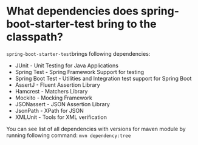 # What dependencies does spring-boot-starter-test bring to the classpath?
```spring-boot-starter-test```brings following dependencies:
- JUnit - Unit Testing for Java Applications
- Spring Test - Spring Framework Support for testing 
- Spring Boot Test - Utilities and Integration test support for Spring Boot
- AssertJ - Fluent Assertion Library
- Hamcrest - Matchers Library
- Mockito - Mocking Framework
- JSONassert - JSON Assertion Library
- JsonPath - XPath for JSON
- XMLUnit - Tools for XML verification

You can see list of all dependencies with versions for maven module by running following command:
```mvn dependency:tree```